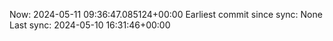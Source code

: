 Now: 2024-05-11 09:36:47.085124+00:00 Earliest commit since sync: None Last sync: 2024-05-10 16:31:46+00:00
